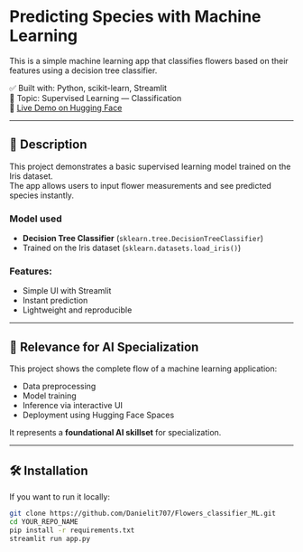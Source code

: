 # Predicting Species with Machine Learning

This is a simple machine learning app that classifies flowers based on their features using a decision tree classifier.

✅ Built with: Python, scikit-learn, Streamlit  
🧠 Topic: Supervised Learning — Classification  
🚀 [Live Demo on Hugging Face](https://huggingface.co/spaces/Dnlit707/iris_knn)

---

## 🧩 Description

This project demonstrates a basic supervised learning model trained on the Iris dataset.  
The app allows users to input flower measurements and see predicted species instantly.

### Model used
- **Decision Tree Classifier** (`sklearn.tree.DecisionTreeClassifier`)
- Trained on the Iris dataset (`sklearn.datasets.load_iris()`)

### Features:
- Simple UI with Streamlit
- Instant prediction
- Lightweight and reproducible

---

## 🧠 Relevance for AI Specialization

This project shows the complete flow of a machine learning application:
- Data preprocessing
- Model training
- Inference via interactive UI
- Deployment using Hugging Face Spaces

It represents a **foundational AI skillset** for specialization.

---

## 🛠️ Installation

If you want to run it locally:

```bash
git clone https://github.com/Danielit707/Flowers_classifier_ML.git
cd YOUR_REPO_NAME
pip install -r requirements.txt
streamlit run app.py

